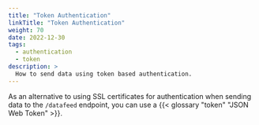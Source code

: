 ```yaml
---
title: "Token Authentication"
linkTitle: "Token Authentication"
weight: 70
date: 2022-12-30
tags:
  - authentication
  - token
description: >
  How to send data using token based authentication.
---
```


As an alternative to using SSL certificates for authentication when sending data to the `/datafeed` endpoint, you can use a {{< glossary "token" "JSON Web Token" >}}.

